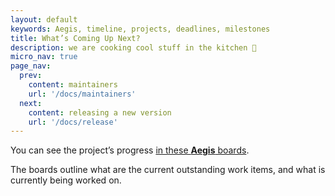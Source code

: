 ```yaml
---
layout: default
keywords: Aegis, timeline, projects, deadlines, milestones
title: What’s Coming Up Next?
description: we are cooking cool stuff in the kitchen 🧁
micro_nav: true
page_nav:
  prev:
    content: maintainers
    url: '/docs/maintainers'
  next:
    content: releasing a new version
    url: '/docs/release'
---
```


You can see the project’s progress [in these **Aegis** boards][mdp].

The boards outline what are the current outstanding work items, and what is
currently being worked on.

[mdp]: https://github.com/zerotohero-dev/aegis/projects?query=is%3Aopen